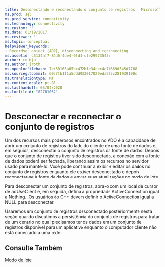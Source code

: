 ```yaml
---
title: Desconectando e reconectando o conjunto de registros | Microsoft Docs
ms.prod: sql
ms.prod_service: connectivity
ms.technology: connectivity
ms.custom: ''
ms.date: 01/19/2017
ms.reviewer: ''
ms.topic: conceptual
helpviewer_keywords:
- Recordset object [ADO], disconnecting and reconnecting
ms.assetid: c5134af7-81d6-4de4-9fd1-cfe29973545e
author: rothja
ms.author: jroth
ms.openlocfilehash: 7ef30165a05bc472bfe34cec4e7f669d545d7768
ms.sourcegitcommit: 6037fb1f1a5ddd933017029eda5f5c281939100c
ms.translationtype: MT
ms.contentlocale: pt-BR
ms.lasthandoff: 05/04/2020
ms.locfileid: "82761052"
---
```

# <a name="disconnecting-and-reconnecting-the-recordset"></a>Desconectar e reconectar o conjunto de registros
Um dos recursos mais poderosos encontrados no ADO é a capacidade de abrir um conjunto de registros do lado do cliente de uma fonte de dados e, em seguida, desconectar o conjunto de registros da fonte de dados. Depois que o conjunto de registros tiver sido desconectado, a conexão com a fonte de dados poderá ser fechada, liberando assim os recursos no servidor usado para mantê-lo. Você pode continuar a exibir e editar os dados no conjunto de registros enquanto ele estiver desconectado e depois reconectar-se à fonte de dados e enviar suas atualizações no modo de lote.  
  
 Para desconectar um conjunto de registros, abra-o com um local de cursor de adUseClient e, em seguida, defina a propriedade ActiveConnection igual a Nothing. (Os usuários do C++ devem definir o ActiveConnection igual a NULL para desconectar.)  
  
 Usaremos um conjunto de registros desconectado posteriormente nesta seção quando discutimos a persistência do conjunto de registros para tratar de um cenário no qual precisamos ter os dados em um conjunto de registros disponível para um aplicativo enquanto o computador cliente não está conectado a uma rede.  
  
## <a name="see-also"></a>Consulte Também  
 [Modo de lote](../../../ado/guide/data/batch-mode.md)
